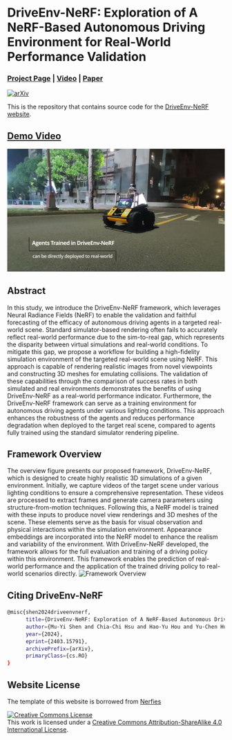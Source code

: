 # DriveEnv-NeRF: Exploration of A NeRF-Based Autonomous Driving Environment for Real-World Performance Validation

### [Project Page](https://muyishen2040.github.io/DriveEnvNeRF) | [Video](https://youtu.be/8wNflV_A5FM) | [Paper](https://arxiv.org/abs/2403.15791)

[![arXiv](https://img.shields.io/badge/arXiv-2403.15791-b31b1b.svg?style=flat-square)](https://arxiv.org/abs/2403.15791)<br>

This is the repository that contains source code for the [DriveEnv-NeRF website](https://muyishen2040.github.io/DriveEnvNeRF).

## [Demo Video](https://youtu.be/8wNflV_A5FM)

[![](static/images/video_preview.jpg)](https://youtu.be/8wNflV_A5FM)

## Abstract

In this study, we introduce the DriveEnv-NeRF framework, which leverages Neural Radiance Fields (NeRF) to enable the validation and faithful forecasting of the efficacy of autonomous driving agents in a targeted real-world scene. Standard simulator-based rendering often fails to accurately reflect real-world performance due to the sim-to-real gap, which represents the disparity between virtual simulations and real-world conditions. To mitigate this gap, we propose a workflow for building a high-fidelity simulation environment of the targeted real-world scene using NeRF. This approach is capable of rendering realistic images from novel viewpoints and constructing 3D meshes for emulating collisions. The validation of these capabilities through the comparison of success rates in both simulated and real environments demonstrates the benefits of using DriveEnv-NeRF as a real-world performance indicator. Furthermore, the DriveEnv-NeRF framework can serve as a training environment for autonomous driving agents under various lighting conditions. This approach enhances the robustness of the agents and reduces performance degradation when deployed to the target real scene, compared to agents fully trained using the standard simulator rendering pipeline.

## Framework Overview

The overview figure presents our proposed framework, DriveEnv-NeRF, which is designed to create highly
realistic 3D simulations of a given environment. Initially, we capture videos of the target scene under
various lighting conditions to ensure a comprehensive representation. These videos are processed to
extract frames and generate camera parameters using structure-from-motion techniques. Following this, a
NeRF model is trained with these inputs to produce novel view renderings and 3D meshes of the scene. These
elements serve as the basis for visual observation and physical interactions within the simulation
environment. Appearance embeddings are incorporated into the NeRF model to enhance the realism and
variability of the environment. With DriveEnv-NeRF developed, the framework allows for the full evaluation
and training of a driving policy within this environment. This framework enables the prediction of
real-world performance and the application of the trained driving policy to real-world scenarios directly.
![Framework Overview](static/images/framework_overview.png)

## Citing DriveEnv-NeRF

```sh
@misc{shen2024driveenvnerf,
      title={DriveEnv-NeRF: Exploration of A NeRF-Based Autonomous Driving Environment for Real-World Performance Validation}, 
      author={Mu-Yi Shen and Chia-Chi Hsu and Hao-Yu Hou and Yu-Chen Huang and Wei-Fang Sun and Chia-Che Chang and Yu-Lun Liu and Chun-Yi Lee},
      year={2024},
      eprint={2403.15791},
      archivePrefix={arXiv},
      primaryClass={cs.RO}
}
```

## Website License

The template of this website is borrowed from [Nerfies](https://github.com/nerfies/nerfies.github.io)

<a rel="license" href="http://creativecommons.org/licenses/by-sa/4.0/"><img alt="Creative Commons License" style="border-width:0" src="https://i.creativecommons.org/l/by-sa/4.0/88x31.png" /></a><br />This work is licensed under a <a rel="license" href="http://creativecommons.org/licenses/by-sa/4.0/">Creative Commons Attribution-ShareAlike 4.0 International License</a>.
